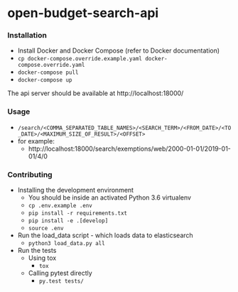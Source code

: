 # open-budget-search-api

### Installation

* Install Docker and Docker Compose (refer to Docker documentation)
* `cp docker-compose.override.example.yaml docker-compose.override.yaml`
* `docker-compose pull`
* `docker-compose up`

The api server should be available at http://localhost:18000/

### Usage

* `/search/<COMMA_SEPARATED_TABLE_NAMES>/<SEARCH_TERM>/<FROM_DATE>/<TO_DATE>/<MAXIMUM_SIZE_OF_RESULT>/<OFFSET>`
* for example:
  * http://localhost:18000/search/exemptions/web/2000-01-01/2019-01-01/4/0

### Contributing

* Installing the development environment
  * You should be inside an activated Python 3.6 virtualenv
  * `cp .env.example .env`
  * `pip install -r requirements.txt`
  * `pip install -e .[develop]`
  * `source .env`
* Run the load_data script - which loads data to elasticsearch
  * `python3 load_data.py all`
* Run the tests
  * Using tox
    * `tox`
  * Calling pytest directly
    * `py.test tests/`
